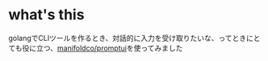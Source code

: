 # what's this

golangでCLIツールを作るとき、対話的に入力を受け取りたいな、ってときにとても役に立つ、[manifoldco/promptui](https://github.com/manifoldco/promptui)を使ってみました

